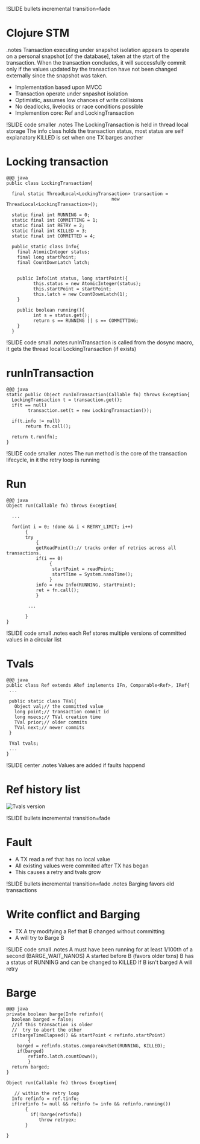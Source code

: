 !SLIDE bullets incremental transition=fade
# Clojure STM
.notes 
Transaction executing under snapshot isolation appears to operate on a personal snapshot [of the database], taken at the start of the transaction. When the transaction concludes, it will successfully commit only if the values updated by the transaction have not been changed externally since the snapshot was taken. 
       

* Implementation based upon MVCC 
* Transaction operate under snpashot isolation
* Optimistic, assumes low chances of write collisions
* No deadlocks, livelocks or race conditions possible
* Implemention core: Ref and LockingTransaction 

!SLIDE code smaller
.notes 
The LockingTransaction is held in thread local storage 
The info class holds the transaction status, most status are self explanatory KILLED is set when one TX barges another
# Locking transaction

    @@@ java
    public class LockingTransaction{ 

      final static ThreadLocal<LockingTransaction> transaction =
                                           new ThreadLocal<LockingTransaction>(); 

      static final int RUNNING = 0;
      static final int COMMITTING = 1;
      static final int RETRY = 2;
      static final int KILLED = 3;
      static final int COMMITTED = 4; 

      public static class Info{
        final AtomicInteger status;
        final long startPoint;
        final CountDownLatch latch;


        public Info(int status, long startPoint){
              this.status = new AtomicInteger(status);
              this.startPoint = startPoint;
              this.latch = new CountDownLatch(1);
        }

        public boolean running(){
              int s = status.get();
              return s == RUNNING || s == COMMITTING;
        }
      }

!SLIDE code small
.notes runInTransaction is called from the dosync macro, it gets the thread local LockingTransaction (if exists)
# runInTransaction

    @@@ java
    static public Object runInTransaction(Callable fn) throws Exception{
      LockingTransaction t = transaction.get();
      if(t == null)
            transaction.set(t = new LockingTransaction());

      if(t.info != null)
           return fn.call();
 
      return t.run(fn);
    } 


!SLIDE code smaller
.notes 
The run method is the core of the transaction lifecycle, in it the retry loop is running 
# Run

    @@@ java
    Object run(Callable fn) throws Exception{
         
      ...

      for(int i = 0; !done && i < RETRY_LIMIT; i++)
           {
           try
               {
               getReadPoint();// tracks order of retries across all transactions.
               if(i == 0)
                    {
                     startPoint = readPoint;
                     startTime = System.nanoTime();
                    }
               info = new Info(RUNNING, startPoint);
               ret = fn.call();
               } 

            ...

           }
    }
    
 
    

!SLIDE code small
.notes each Ref stores multiple versions of committed values in a circular list
# Tvals

    @@@ java
    public class Ref extends ARef implements IFn, Comparable<Ref>, IRef{ 
     ...

     public static class TVal{
       Object val;// the committed value
       long point;// transaction commit id
       long msecs;// TVal creation time
       TVal prior;// older commits
       TVal next;// newer commits
     } 
   
     TVal tvals;
     ...
    }

!SLIDE center
.notes Values are added if faults happend
# Ref history list

![Tvals version](tvals-versions.svg "tvals")


!SLIDE bullets incremental transition=fade
# Fault

* A TX read a ref that has no local value
* All existing values were commited after TX has began
* This causes a retry and tvals grow

!SLIDE bullets incremental transition=fade
.notes Barging favors old transactions 
# Write conflict and Barging

* TX A try modifying a Ref that B changed without committing
* A will try to Barge B

!SLIDE code small
.notes 
A must have been running for at least 1/100th of a second (BARGE_WAIT_NANOS)
A started before B (favors older txns)
B has a status of RUNNING and can be changed to KILLED
If B isn't barged A will retry
# Barge 

    @@@ java
    private boolean barge(Info refinfo){
      boolean barged = false;
      //if this transaction is older
      //  try to abort the other
      if(bargeTimeElapsed() && startPoint < refinfo.startPoint)
            {
        barged = refinfo.status.compareAndSet(RUNNING, KILLED);
        if(barged)
            refinfo.latch.countDown();
            }
      return barged;
    }  

    Object run(Callable fn) throws Exception{ 

       // within the retry loop      
      Info refinfo = ref.tinfo; 
      if(refinfo != null && refinfo != info && refinfo.running())
           {
             if(!barge(refinfo))
                throw retryex;
           }  

    }

